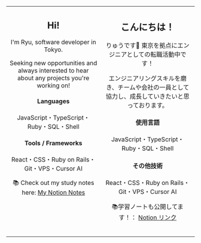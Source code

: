 <table style="border-collapse: collapse; border: none;">
<tr>
<td width="50%" valign="top" align="center" style="border: none;">

## Hi!

I'm Ryu, software developer in Tokyo. 

Seeking new opportunities and always interested to hear about any projects you're working on!

<h4>Languages</h4>

JavaScript・TypeScript・Ruby・SQL・Shell

<h4>Tools / Frameworks</h4>

React・CSS・Ruby on Rails・Git・VPS・Cursor AI

📚 Check out my study notes here: [My Notion Notes](https://cuddly-sunflower-42d.notion.site/My-programming-notes-116ec724414c4734a98f498a788a3c79)
<br></br>

</td>
<td width="50%" valign="top" align="center" style="border: none;">

## こんにちは！

りゅうです🐉 東京を拠点にエンジニアとしての転職活動中です！

エンジニアリングスキルを磨き、チームや会社の一員として協力し、成長していきたいと思っております。

<h4>使用言語</h4>

JavaScript・TypeScript・Ruby・SQL・Shell

<h4>その他技術</h4>

React・CSS・Ruby on Rails・Git・VPS・Cursor AI

📚学習ノートも公開してます！： [Notion リンク](https://cuddly-sunflower-42d.notion.site/My-programming-notes-116ec724414c4734a98f498a788a3c79)
<br></br>

</td>
</tr>
</table>

